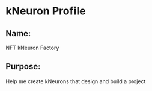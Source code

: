 # kNeuron Profile

## Name: 
 NFT kNeuron Factory
## Purpose: 
Help me create kNeurons that design and build a project

